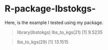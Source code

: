 # R-package-lbstokgs-

Here, is the example I tested using my package.

> library(lbstokgs)
> lbs_to_kgs(21)
[1] 9.5235

> lbs_to_kgs(29)
[1] 13.1515
